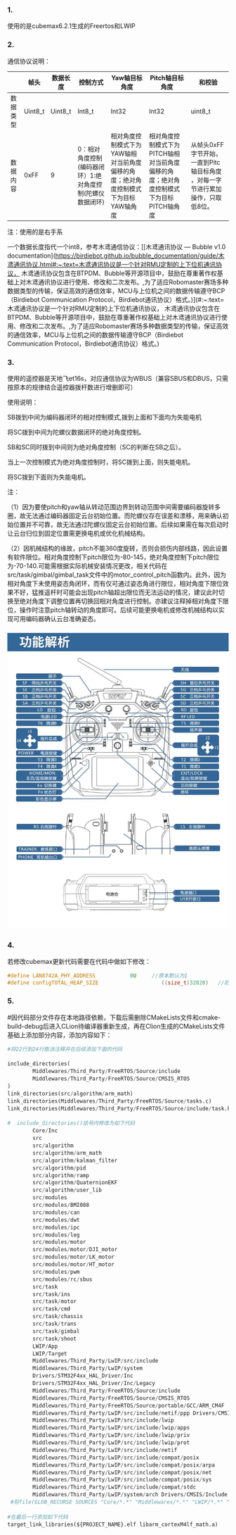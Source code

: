 ### 1.

使用的是cubemax6.2.1生成的Freertos和LWIP

### 2.

通信协议说明：

|          | 帧头    | 数据长度 | 控制方式                                                   | Yaw轴目标角度                                                | Pitch轴目标角度                                              | 和校验                                                       |
| -------- | ------- | -------- | ---------------------------------------------------------- | ------------------------------------------------------------ | ------------------------------------------------------------ | ------------------------------------------------------------ |
| 数据类型 | Uint8_t | Uint8_t  | Int8_t                                                     | Int32                                                        | Int32                                                        | uint8_t                                                      |
| 数据内容 | 0xFF    | 9        | 0：相对角度控制(编码器闭环）1:绝对角度控制(陀螺仪数据闭环) | 相对角度控制模式下为YAW轴相对当前角度偏移的角度；绝对角度控制模式下为目标YAW轴角度 | 相对角度控制模式下为PITCH轴相对当前角度偏移的角度；绝对角度控制模式下为目标PITCH轴角度 | 从帧头0xFF字节开始，一直到Pitc轴目标角度 ，对每一字节进行累加操作，只取低8位。 |



注：使用的是右手系

一个数据长度指代一个int8，参考木鸢通信协议：[[木鸢通讯协议 — Bubble v1.0 documentation](https://birdiebot.github.io/bubble_documentation/guide/木鸢通讯协议.html#:~:text=木鸢通讯协议是一个针对RMU定制的上下位机通讯协议， 木鸢通讯协议包含在BTPDM、Bubble等开源项目中，鼓励在尊重著作权基础上对木鸢通讯协议进行使用、修改和二次发布。,为了适应Robomaster赛场多种数据类型的传输，保证高效的通信效率，MCU与上位机之间的数据传输遵守BCP（Birdiebot Communication Protocol，Birdiebot通讯协议）格式。)](#:~:text=木鸢通讯协议是一个针对RMU定制的上下位机通讯协议， 木鸢通讯协议包含在BTPDM、Bubble等开源项目中，鼓励在尊重著作权基础上对木鸢通讯协议进行使用、修改和二次发布。,为了适应Robomaster赛场多种数据类型的传输，保证高效的通信效率，MCU与上位机之间的数据传输遵守BCP（Birdiebot Communication Protocol，Birdiebot通讯协议）格式。)

### 3.

使用的遥控器是天地飞et16s，对应通信协议为WBUS（兼容SBUS和DBUS，只需按原本的规律结合遥控器拨杆数进行增删即可）

使用说明：

SB拨到中间为编码器闭环的相对控制模式,拨到上面和下面均为失能电机

将SC拨到中间为陀螺仪数据闭环的绝对角度控制。

SB和SC同时拨到中间则为绝对角度控制（SC的判断在SB之后）。

当上一次控制模式为绝对角度控制时，将SC拨到上面，则失能电机。

将SC拨到下面则为失能电机。

注：

（1）因为要使pitch和yaw轴从转动范围边界到转动范围中间需要编码器旋转多圈，故无法通过编码器固定云台初始位置。而陀螺仪存在误差和漂移，用来确认初始位置并不可靠，故无法通过陀螺仪固定云台初始位置。后续如果需在每次启动时让云台归位到固定位置需更换电机或优化机械结构。

（2）因机械结构的缘故，pitch不能360度旋转，否则会损伤内部线路，因此设置有软件限位。相对角度控制下pitch限位为-80-145，绝对角度控制下pitch限位为-70-140.可能需根据实际机械安装情况更改，相关代码在src/task/gimbal/gimbal_task文件中的motor_control_pitch函数内。此外，因为相对角度下未使用姿态角闭环，而有仅可通过姿态角进行限位，相对角度下限位效果不好，猛推遥杆时可能会出现pitch轴超出限位而无法运动的情况，建议此时切换至绝对角度下调整位置再切换回相对角度进行控制。亦建议注释掉相对角度下限位，操作时注意pitch轴转动的角度即可。后续可能更换电机或修改机械结构以实现可用编码器确认云台准确姿态。



### ![img](et16s示意图.jpeg)

### 4.

若修改cubemax更新代码需要在代码中做如下修改：

```c
#define LAN8742A_PHY_ADDRESS           0U     //原本默认为1
#define configTOTAL_HEAP_SIZE                    ((size_t)32020)   //防止heap不够用
```

### 5.

#因代码部分文件存在本地路径依赖，下载后需删除CMakeLists文件和cmake-build-debug后进入CLion待编译器重新生成，再在Clion生成的CMakeLists文件基础上添加部分内容，添加内容如下：

```python
#将22行到24行取消注释并在后续添加下面的代码

include_directories(
        Middlewares/Third_Party/FreeRTOS/Source/include
        Middlewares/Third_Party/FreeRTOS/Source/CMSIS_RTOS
)
link_directories(src/algorithm/arm_math)
link_directories(Middlewares/Third_Party/FreeRTOS/Source/tasks.c)
link_directories(Middlewares/Third_Party/FreeRTOS/Source/include/task.h)

#  include_directories()括号内修改为如下代码
        Core/Inc
        src
        src/algorithm
        src/algorithm/arm_math
        src/algorithm/kalman_filter
        src/algorithm/pid
        src/algorithm/ramp
        src/algorithm/QuaternionEKF
        src/algorithm/user_lib
        src/modules
        src/modules/BMI088
        src/modules/can
        src/modules/dwt
        src/modules/ipc
        src/modules/leg
        src/modules/motor
        src/modules/motor/DJI_motor
        src/modules/motor/LK_motor
        src/modules/motor/HT_motor
        src/modules/pwm
        src/modules/rc/sbus
        src/task
        src/task/ins
        src/task/motor
        src/task/cmd
        src/task/chassis
        src/task/trans
        src/task/gimbal
        src/task/shoot
        LWIP/App
        LWIP/Target 
        Middlewares/Third_Party/LwIP/src/include 
        Middlewares/Third_Party/LwIP/system 
        Drivers/STM32F4xx_HAL_Driver/Inc 
        Drivers/STM32F4xx_HAL_Driver/Inc/Legacy 
        Middlewares/Third_Party/FreeRTOS/Source/include 
        Middlewares/Third_Party/FreeRTOS/Source/CMSIS_RTOS 
        Middlewares/Third_Party/FreeRTOS/Source/portable/GCC/ARM_CM4F 
        Middlewares/Third_Party/LwIP/src/include/netif/ppp Drivers/CMSIS/Device/ST/STM32F4xx/Include 
        Middlewares/Third_Party/LwIP/src/include/lwip 
        Middlewares/Third_Party/LwIP/src/include/lwip/apps 
        Middlewares/Third_Party/LwIP/src/include/lwip/priv 
        Middlewares/Third_Party/LwIP/src/include/lwip/prot 
        Middlewares/Third_Party/LwIP/src/include/netif 
        Middlewares/Third_Party/LwIP/src/include/compat/posix 
        Middlewares/Third_Party/LwIP/src/include/compat/posix/arpa 
        Middlewares/Third_Party/LwIP/src/include/compat/posix/net 
        Middlewares/Third_Party/LwIP/src/include/compat/posix/sys 
        Middlewares/Third_Party/LwIP/src/include/compat/stdc 
        Middlewares/Third_Party/LwIP/system/arch Drivers/CMSIS/Include
 #将file(GLOB_RECURSE SOURCES "Core/*.*" "Middlewares/*.*" "LWIP/*.*" "Drivers/*.*" )修改为file(GLOB_RECURSE SOURCES "Core/*.*" "Middlewares/*.*" "LWIP/*.*" "Drivers/*.*" "src/*.*")

#在最后一行添加如下代码
target_link_libraries(${PROJECT_NAME}.elf libarm_cortexM4lf_math.a)

```

